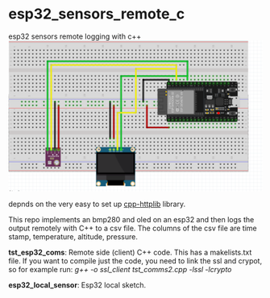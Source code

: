 # esp32_sensors_remote_c
esp32 sensors remote logging with c++
![circuit_diagram](https://github.com/jonathanrandall/esp32_sensors_remote_c/blob/main/circuit_diagram.png)

depnds on the very easy to set up [cpp-httplib](https://github.com/yhirose/cpp-httplib) library. 

This repo implements an bmp280 and oled on an esp32 and then logs the output remotely with C++ to a csv file.
The columns of the csv file are time stamp, temperature, altitude, pressure.

__tst_esp32_coms__: Remote side (client) C++ code. This has a makelists.txt file. If you want to compile just the code, you need to link the ssl and crypot, so for example run: _g++ -o ssl_client tst_comms2.cpp -lssl -lcrypto_

__esp32_local_sensor__: Esp32 local sketch.


